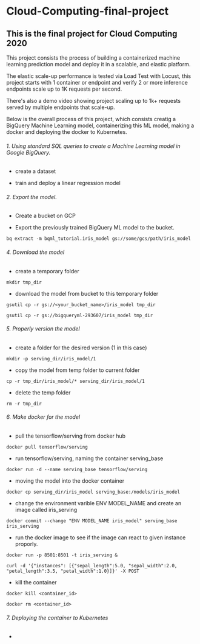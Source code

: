 # Cloud-Computing-final-project
## This is the final project for Cloud Computing 2020

This project consists the process of building a containerized machine learning prediction model and deploy it in a scalable, and elastic platform.

The elastic scale-up performance is tested via Load Test with Locust, this project starts with 1 container or endpoint and verify 2 or more inference endpoints scale
up to 1K requests per second.

There's also a demo video showing project scaling up to 1k+ requests served by multiple endpoints that scale-up. 

Below is the overall process of this project, which consists creatig a BigQuery Machine Learning model, containerizing this ML model, making a docker and deploying the docker to Kubernetes. 



###### 1. Using standard SQL queries to create a Machine Learning model in Google BigQuery.

- create a dataset 

- train and deploy a linear regression model
  
  
  
###### 2. Export the model.

- Create a bucket on GCP

- Export the previously trained BigQuery ML model to the bucket. 
```
bq extract -m bqml_tutorial.iris_model gs://some/gcs/path/iris_model
```



###### 4. Download the model

- create a temporary folder
```
mkdir tmp_dir
```

- download the model from bucket to this temporary folder
```
gsutil cp -r gs://<your_bucket_name>/iris_model tmp_dir

gsutil cp -r gs://bigqueryml-293607/iris_model tmp_dir
```



###### 5. Properly version the model

- create a folder for the desired version (1 in this case)
```
mkdir -p serving_dir/iris_model/1
```

- copy the model from temp folder to current folder 
```
cp -r tmp_dir/iris_model/* serving_dir/iris_model/1
```

- delete the temp folder
```
rm -r tmp_dir
```
  
###### 6. Make docker for the model

- pull the tensorflow/serving from docker hub
```
docker pull tensorflow/serving
```

- run tensorflow/serving, naming the container serving_base
```
docker run -d --name serving_base tensorflow/serving
```

- moving the model into the docker container
```
docker cp serving_dir/iris_model serving_base:/models/iris_model
```
- change the environment varible ENV MODEL_NAME and create an image called iris_serving
```
docker commit --change "ENV MODEL_NAME iris_model" serving_base iris_serving
```
- run the docker image to see if the image can react to given instance proporly.
```
docker run -p 8501:8501 -t iris_serving &

curl -d '{"instances": [{"sepal_length":5.0, "sepal_width":2.0, "petal_length":3.5, "petal_width":1.0}]}' -X POST
```
- kill the container
```
docker kill <container_id>

docker rm <container_id>
```
  
  
  
###### 7. Deploying the container to Kubernetes

-

